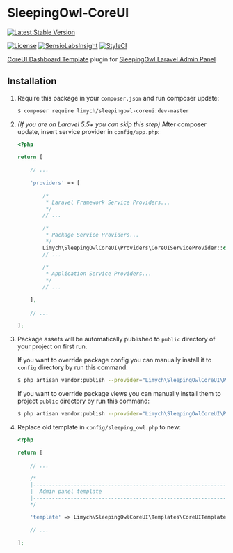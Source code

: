 # SleepingOwl-CoreUI

[![Latest Stable Version](https://poser.pugx.org/Limych/sleepingowl-coreui/v/stable)](https://packagist.org/packages/Limych/sleepingowl-coreui)

[![License](https://poser.pugx.org/Limych/sleepingowl-coreui/license)](https://packagist.org/packages/Limych/sleepingowl-coreui)
[![SensioLabsInsight](https://insight.sensiolabs.com/projects/95eb3ace-6372-4418-bfb3-81ba25240dcd/mini.png)](https://insight.sensiolabs.com/projects/95eb3ace-6372-4418-bfb3-81ba25240dcd)
[![StyleCI](https://styleci.io/repos/105209054/shield?branch=develop)](https://styleci.io/repos/105209054)

[CoreUI Dashboard Template](http://coreui.io/) plugin for [SleepingOwl Laravel Admin Panel](http://sleepingowladmin.ru/)

## Installation

1. Require this package in your `composer.json` and run composer update:

    ```bash
    $ composer require limych/sleepingowl-coreui:dev-master
    ```

2. *(If you are on Laravel 5.5+ you can skip this step)* After composer update, insert service provider in `config/app.php`:
	```php
    <?php
    
    return [
       
        // ...
       
        'providers' => [
           
            /*
             * Laravel Framework Service Providers...
             */
            // ...
            
            /*
             * Package Service Providers...
             */
            Limych\SleepingOwlCoreUI\Providers\CoreUIServiceProvider::class,
            // ...
        
            /*
             * Application Service Providers...
             */
            // ...
           
        ],
       
        // ...
       
    ];
	```

3. Package assets will be automatically published to `public` directory of your project on first run.

    If you want to override package config you can manually install it to `config` directory by run this command:

    ```bash
    $ php artisan vendor:publish --provider="Limych\SleepingOwlCoreUI\Providers\CoreUIServiceProvider" --tag=config
    ```
    
    If you want to override package views you can manually install them to project `public` directory by run this command:

    ```bash
    $ php artisan vendor:publish --provider="Limych\SleepingOwlCoreUI\Providers\CoreUIServiceProvider" --tag=views
    ```

4. Replace old template in `config/sleeping_owl.php` to new:

    ```php
    <?php

    return [
     
        // ...
     
        /*
        |--------------------------------------------------------------------------
        |  Admin panel template
        |--------------------------------------------------------------------------
        */
    
        'template' => Limych\SleepingOwlCoreUI\Templates\CoreUITemplate::class,
        
        // ...
     
    ];
    ```
